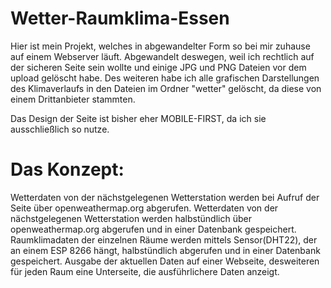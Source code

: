 # Wetter-Raumklima-Essen

Hier ist mein Projekt, welches in abgewandelter Form so bei mir zuhause auf einem Webserver läuft.
Abgewandelt deswegen, weil ich rechtlich auf der sicheren Seite sein wollte und einige JPG und PNG Dateien
vor dem upload gelöscht habe.
Des weiteren habe ich alle grafischen Darstellungen des Klimaverlaufs in den Dateien im Ordner "wetter" gelöscht,
da diese von einem Drittanbieter stammten.

Das Design der Seite ist bisher eher MOBILE-FIRST, da ich sie ausschließlich so nutze.

# Das Konzept:

Wetterdaten von der nächstgelegenen Wetterstation werden bei Aufruf der Seite über openweathermap.org abgerufen.
Wetterdaten von der nächstgelegenen Wetterstation werden halbstündlich über openweathermap.org abgerufen
und in einer Datenbank gespeichert.
Raumklimadaten der einzelnen Räume werden mittels Sensor(DHT22), der an einem ESP 8266 hängt, halbstündlich abgerufen
und in einer Datenbank gespeichert.
Ausgabe der aktuellen Daten auf einer Webseite, desweiteren für jeden Raum eine Unterseite, die ausführlichere Daten anzeigt.
